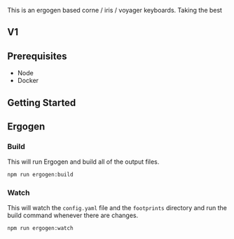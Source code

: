 This is an ergogen based corne / iris / voyager keyboards. Taking the best

## V1

<p align="center">
    <!-- <img src="./images/v1.jpg" width="100%"> -->
</p>

## Prerequisites

- Node
- Docker

## Getting Started

## Ergogen

### Build

This will run Ergogen and build all of the output files.

```bash
npm run ergogen:build
```

### Watch

This will watch the `config.yaml` file and the `footprints` directory and run the build command whenever there are changes.

```bash
npm run ergogen:watch
```

<!--
## Thanks

- <a href="https://github.com/ergogen/ergogen" target="_blank">Ergogen</a>
- <a href="https://discord.gg/nbKcAZB" target="_blank">Absolem Club Discord</a>
- <a href="https://github.com/tsteffek/Ergogen-V4-Migration-Guide" target="_blank">V4 Migration Guide</a>
- <a href="https://gitlab.com/Audijo/keyboard" target="_blank">Claw</a>
- <a href="https://github.com/MrCarney/mrkeyboard" target="_blank">MrKeyboard</a>
- <a href="https://github.com/foostan/crkbd" target="_blank">Corne keyboard</a> -->
